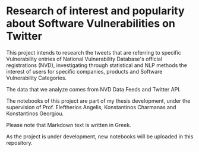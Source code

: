 # Research of interest and popularity about Software Vulnerabilities on Twitter

This project intends to research the tweets that are referring to specific Vulnerability entries
of National Vulnerability Database's official registrations
(NVD), investigating through statistical and NLP methods the interest of users for specific companies,
products and Software Vulnerability Categories.

The data that we analyze comes from NVD Data Feeds and Twitter API.

The notebooks of this project are part of  my thesis development, under the supervision of Prof. Eleftherios Angelis, Konstantinos Charmanas and Konstantinos Georgiou.

Please note that Markdown text is written in Greek.

As the project is under development, new notebooks will be uploaded in this repository.

